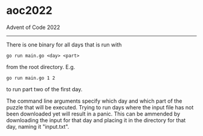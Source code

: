 # aoc2022
Advent of Code 2022

---

There is one binary for all days that is run with 

```
go run main.go <day> <part>
```

from the root directory. E.g.

```
go run main.go 1 2
```

to run part two of the first day.

The command line arguments specify which day and which part of the puzzle that will be executed. Trying to run days where the input file has not been downloaded yet will result in a panic. This can be ammended by downloading the input for that day and placing it in the directory for that day, naming it "input.txt".
